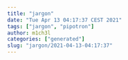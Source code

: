 ```yaml
---
title: "jargon"
date: "Tue Apr 13 04:17:37 CEST 2021"
tags: ["jargon", "pipotron"]
author: m1ch3l
categories: ["generated"]
slug: "jargon/2021-04-13-04:17:37"
---
```




